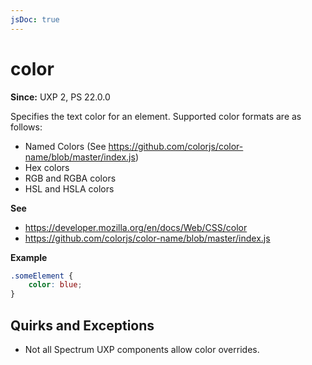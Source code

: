 ```yaml
---
jsDoc: true
---
```

# color

**Since:** UXP 2, PS 22.0.0

Specifies the text color for an element. Supported color formats are as follows:

* Named Colors (See https://github.com/colorjs/color-name/blob/master/index.js)
* Hex colors
* RGB and RGBA colors
* HSL and HSLA colors

**See**

- https://developer.mozilla.org/en/docs/Web/CSS/color
- https://github.com/colorjs/color-name/blob/master/index.js

**Example**

```css
.someElement {
    color: blue;
}
```

## Quirks and Exceptions

* Not all Spectrum UXP components allow color overrides.